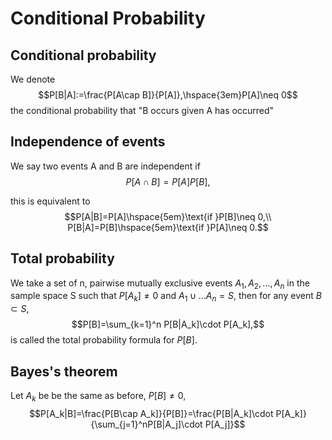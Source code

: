 # Conditional Probability

## Conditional probability

We denote
$$P[B|A]:=\frac{P[A\cap B]}{P[A]},\hspace{3em}P[A]\neq 0$$
the conditional probability that "B occurs given A has occurred"

## Independence of events

We say two events A and B are independent if
$$P[A\cap B]=P[A]P[B],$$

this is equivalent to
$$P[A|B]=P[A]\hspace{5em}\text{if }P[B]\neq 0,\\
P[B|A]=P[B]\hspace{5em}\text{if }P[A]\neq 0.$$

## Total probability

We take a set of n, pairwise mutually exclusive events $A_1,A_2,\ldots,A_n$ in the sample space S such that $P[A_k]\neq 0$ and $A_1\cup\ldots A_n=S$, then for any event $B \subset S$,
$$P[B]=\sum_{k=1}^n P[B|A_k]\cdot P[A_k],$$
is called the total probability formula for $P[B]$.

## Bayes's theorem

Let $A_k$ be be the same as before, $P[B] \neq 0$,
$$P[A_k|B]=\frac{P[B\cap A_k]}{P[B]}=\frac{P[B|A_k]\cdot P[A_k]}{\sum_{j=1}^nP[B|A_j]\cdot P[A_j]}$$
